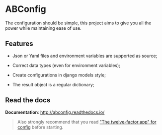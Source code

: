 # ABConfig

The configuration should be simple, this project aims to give you all the power while maintaining ease of use.


## Features

- Json or Yaml files and environment variables are supported as source;

- Correct data types (even for environment variables);

- Create configurations in django models style;

- The result object is a regular dictionary;


## Read the docs

**Documentation**: http://abconfig.readthedocs.io/

> Also strongly recommend that you read ["The twelve-factor app" for config](https://12factor.net/ru/config) before starting.
